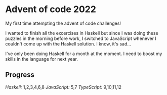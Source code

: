 # Advent of code 2022

My first time attempting the advent of code challenges!

I wanted to finish all the excercises in Haskell but since I was doing these puzzles in the morning before work, I switched to JavaScript whenever I couldn't come up with the Haskell solution. I know, it's sad...

I've only been doing Haskell for a month at the moment. I need to boost my skills in the language for next year.

## Progress

*Haskell:* 1,2,3,4,6,8
*JavaScript:* 5,7
*TypeScript:* 9,10,11,12
